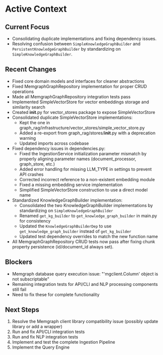 # Active Context

## Current Focus
- Consolidating duplicate implementations and fixing dependency issues.
- Resolving confusion between `SimpleKnowledgeGraphBuilder` and `PersistentKnowledgeGraphBuilder` by standardizing on `SimpleKnowledgeGraphBuilder`.

## Recent Changes

- Fixed core domain models and interfaces for cleaner abstractions
- Fixed MemgraphGraphRepository implementation for proper CRUD operations
- Made all MemgraphGraphRepository integration tests pass
- Implemented SimpleVectorStore for vector embeddings storage and similarity search
- Created __init__.py for vector_stores package to expose SimpleVectorStore
- Consolidated duplicate SimpleVectorStore implementations:
  - Kept the one in graph_rag/infrastructure/vector_stores/simple_vector_store.py
  - Added a re-export from graph_rag/stores/__init__.py with a deprecation warning 
  - Updated imports across codebase
- Fixed dependency issues in dependencies.py:
  - Fixed the IngestionService initialization parameter mismatch by properly aligning parameter names (document_processor, graph_store, etc.) 
  - Added error handling for missing LLM_TYPE in settings to prevent API crashes
  - Corrected incorrect reference to a non-existent embedding module
  - Fixed a missing embedding service implementation
  - Simplified SimpleVectorStore construction to use a direct model name
- Standardized KnowledgeGraphBuilder implementation:
  - Consolidated the two KnowledgeGraphBuilder implementations by standardizing on `SimpleKnowledgeGraphBuilder`
  - Renamed `get_kg_builder` to `get_knowledge_graph_builder` in main.py for consistency
  - Updated the `KnowledgeGraphBuilderDep` to use `get_knowledge_graph_builder` instead of `get_kg_builder`
  - Updated test dependency overrides to match the new function name
- All MemgraphGraphRepository CRUD tests now pass after fixing chunk property persistence (id/document_id always set).

## Blockers
- Memgraph database query execution issue: "'mgclient.Column' object is not subscriptable" 
- Remaining integration tests for API/CLI and NLP processing components still fail
- Need to fix these for complete functionality

## Next Steps
1. Resolve the Memgraph client library compatibility issue (possibly update library or add a wrapper) 
2. Run and fix API/CLI integration tests
3. Run and fix NLP integration tests
4. Implement and test the complete Ingestion Pipeline
5. Implement the Query Engine 